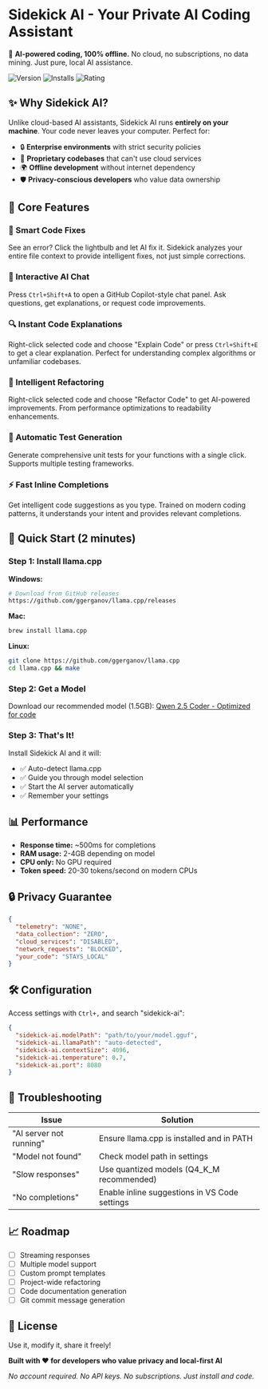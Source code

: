 # Sidekick AI - Your Private AI Coding Assistant

🚀 **AI-powered coding, 100% offline.** No cloud, no subscriptions, no data mining. Just pure, local AI assistance.

![Version](https://img.shields.io/visual-studio-marketplace/v/NaveenBabu.sidekick-ai)
![Installs](https://img.shields.io/visual-studio-marketplace/i/NaveenBabu.sidekick-ai)
![Rating](https://img.shields.io/visual-studio-marketplace/r/NaveenBabu.sidekick-ai)

## ✨ Why Sidekick AI?

Unlike cloud-based AI assistants, Sidekick AI runs **entirely on your machine**. Your code never leaves your computer. Perfect for:
- 🔒 **Enterprise environments** with strict security policies
- 💼 **Proprietary codebases** that can't use cloud services
- 🌍 **Offline development** without internet dependency
- 🛡️ **Privacy-conscious developers** who value data ownership

## 🎯 Core Features

### 🤖 Smart Code Fixes
See an error? Click the lightbulb and let AI fix it. Sidekick analyzes your entire file context to provide intelligent fixes, not just simple corrections.

### 💬 Interactive AI Chat
Press `Ctrl+Shift+A` to open a GitHub Copilot-style chat panel. Ask questions, get explanations, or request code improvements.

### 🔍 Instant Code Explanations
Right-click selected code and choose "Explain Code" or press `Ctrl+Shift+E` to get a clear explanation. Perfect for understanding complex algorithms or unfamiliar codebases.

### 🔧 Intelligent Refactoring
Right-click selected code and choose "Refactor Code" to get AI-powered improvements. From performance optimizations to readability enhancements.

### 🧪 Automatic Test Generation
Generate comprehensive unit tests for your functions with a single click. Supports multiple testing frameworks.

### ⚡ Fast Inline Completions
Get intelligent code suggestions as you type. Trained on modern coding patterns, it understands your intent and provides relevant completions.

## 🚀 Quick Start (2 minutes)

### Step 1: Install llama.cpp
**Windows:** 
```bash
# Download from GitHub releases
https://github.com/ggerganov/llama.cpp/releases
```

**Mac:**
```bash
brew install llama.cpp
```

**Linux:**
```bash
git clone https://github.com/ggerganov/llama.cpp
cd llama.cpp && make
```

### Step 2: Get a Model
Download our recommended model (1.5GB):
[Qwen 2.5 Coder - Optimized for code](https://huggingface.co/Qwen/Qwen2.5-Coder-1.5B-Instruct-GGUF/resolve/main/qwen2.5-coder-1.5b-instruct-q4_k_m.gguf)

### Step 3: That's It!
Install Sidekick AI and it will:
- ✅ Auto-detect llama.cpp
- ✅ Guide you through model selection
- ✅ Start the AI server automatically
- ✅ Remember your settings

## 📊 Performance

- **Response time:** ~500ms for completions
- **RAM usage:** 2-4GB depending on model
- **CPU only:** No GPU required
- **Token speed:** 20-30 tokens/second on modern CPUs

## 🔒 Privacy Guarantee

```json
{
  "telemetry": "NONE",
  "data_collection": "ZERO",
  "cloud_services": "DISABLED",
  "network_requests": "BLOCKED",
  "your_code": "STAYS_LOCAL"
}
```

## 🛠️ Configuration

Access settings with `Ctrl+,` and search "sidekick-ai":

```json
{
  "sidekick-ai.modelPath": "path/to/your/model.gguf",
  "sidekick-ai.llamaPath": "auto-detected",
  "sidekick-ai.contextSize": 4096,
  "sidekick-ai.temperature": 0.7,
  "sidekick-ai.port": 8080
}
```

## 🐛 Troubleshooting

| Issue | Solution |
|-------|----------|
| "AI server not running" | Ensure llama.cpp is installed and in PATH |
| "Model not found" | Check model path in settings |
| "Slow responses" | Use quantized models (Q4_K_M recommended) |
| "No completions" | Enable inline suggestions in VS Code settings |

## 📈 Roadmap

- [ ] Streaming responses
- [ ] Multiple model support
- [ ] Custom prompt templates
- [ ] Project-wide refactoring
- [ ] Code documentation generation
- [ ] Git commit message generation

## 📜 License

Use it, modify it, share it freely!

**Built with ❤️ for developers who value privacy and local-first AI**

*No account required. No API keys. No subscriptions. Just install and code.*
